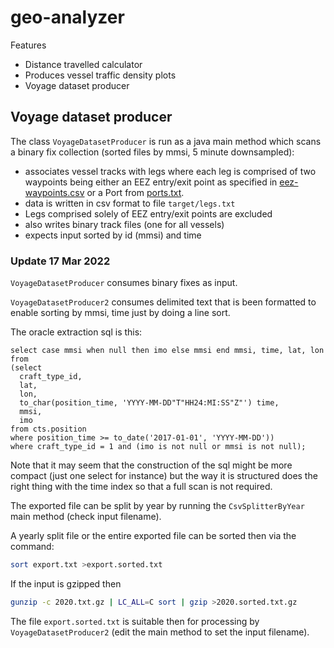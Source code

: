 geo-analyzer
==============

Features
* Distance travelled calculator
* Produces vessel traffic density plots
* Voyage dataset producer

## Voyage dataset producer
The class `VoyageDatasetProducer` is run as a java main method which scans a binary fix collection (sorted files by mmsi, 5 minute downsampled):
* associates vessel tracks with legs where each leg is comprised of two waypoints being either an EEZ entry/exit point as specified in [eez-waypoints.csv](src/main/resources/eez-waypoints.csv) or a Port from [ports.txt](src/main/resources/ports.txt).
* data is written in csv format to file `target/legs.txt`
* Legs comprised solely of EEZ entry/exit points are excluded
* also writes binary track files (one for all vessels)
* expects input sorted by id (mmsi) and time

### Update 17 Mar 2022
`VoyageDatasetProducer` consumes binary fixes as input. 

`VoyageDatasetProducer2` consumes delimited text that is been formatted to enable sorting by mmsi, time just by doing a line sort.

The oracle extraction sql is this:

```
select case mmsi when null then imo else mmsi end mmsi, time, lat, lon 
from 
(select
  craft_type_id,  
  lat, 
  lon, 
  to_char(position_time, 'YYYY-MM-DD"T"HH24:MI:SS"Z"') time,
  mmsi, 
  imo
from cts.position 
where position_time >= to_date('2017-01-01', 'YYYY-MM-DD')) 
where craft_type_id = 1 and (imo is not null or mmsi is not null);
```

Note that it may seem that the construction of the sql might be more compact (just one select for instance) but
the way it is structured does the right thing with the time index so that a full scan is not required.

The exported file can be split by year by running the `CsvSplitterByYear` main method (check input filename).

A yearly split file or the entire exported file can be sorted then via the command:
```bash
sort export.txt >export.sorted.txt
```
If the input is gzipped then 
```bash
gunzip -c 2020.txt.gz | LC_ALL=C sort | gzip >2020.sorted.txt.gz
```

The file `export.sorted.txt` is suitable then for processing by `VoyageDatasetProducer2` (edit the main method to set the input filename).
